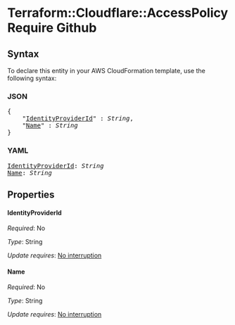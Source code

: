 # Terraform::Cloudflare::AccessPolicy Require Github

## Syntax

To declare this entity in your AWS CloudFormation template, use the following syntax:

### JSON

<pre>
{
    "<a href="#identityproviderid" title="IdentityProviderId">IdentityProviderId</a>" : <i>String</i>,
    "<a href="#name" title="Name">Name</a>" : <i>String</i>
}
</pre>

### YAML

<pre>
<a href="#identityproviderid" title="IdentityProviderId">IdentityProviderId</a>: <i>String</i>
<a href="#name" title="Name">Name</a>: <i>String</i>
</pre>

## Properties

#### IdentityProviderId

_Required_: No

_Type_: String

_Update requires_: [No interruption](https://docs.aws.amazon.com/AWSCloudFormation/latest/UserGuide/using-cfn-updating-stacks-update-behaviors.html#update-no-interrupt)

#### Name

_Required_: No

_Type_: String

_Update requires_: [No interruption](https://docs.aws.amazon.com/AWSCloudFormation/latest/UserGuide/using-cfn-updating-stacks-update-behaviors.html#update-no-interrupt)

